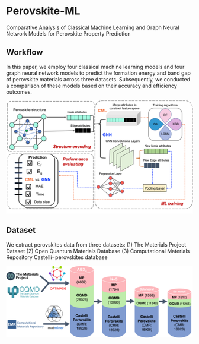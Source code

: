 # Perovskite-ML
Comparative Analysis of Classical Machine Learning and Graph Neural Network Models for Perovskite Property Prediction


## Workflow
In this paper, we employ four classical machine learning models and four graph neural network models to predict the formation energy and band gap of perovskite materials across three datasets. Subsequently, we conducted a comparison of these models based on their accuracy and efficiency outcomes.

![cover](Figures/fig3.png)


## Dataset
We extract perovskites data from three datasets: 
(1) The Materials Project Dataset
(2) Open Quantum Materials Database
(3) Computational Materials Repository Castelli−perovskites database

![cover](Figures/fig1.png)